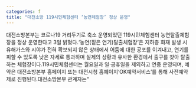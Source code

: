 ```yaml
---
categories: f
title: "대전소방 119시민체험센터 ‘농연체험장’ 정상 운영"
---
```

대전소방본부는 코로나19 거리두기로 축소 운영되었던 119시민체험센터 농연탈출체험장을 정상 운영한다고 3일 밝혔다.‘농연(짙은 연기)탈출체험장’은 지하층 화재 발생 시 유해가스와 시야가 전혀 확보되지 않은 상태에서 어둠에 대한 공포를 이겨내고, 연기를 피할 수 있도록 낮은 자세로 통과하며 실제의 상황과 유사한 환경에서 출구를 찾아 탈출하는 체험장이다.119시민체험센터는 월요일과 일·공휴일을 제외하고 연중 운영되며, 예약은 대전소방본부 홈페이지 또는 대전시청 홈폐이지‘OK예약서비스’를 통해 사전예약제로 진행된다.대전소방본부 관계자는“